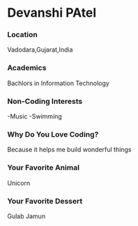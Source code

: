 # Devanshi PAtel

### Location
Vadodara,Gujarat,India

### Academics
Bachlors in Information Technology

### Non-Coding Interests
-Music
-Swimming

### Why Do You Love Coding?
Because it helps me build wonderful things

### Your Favorite Animal
Unicorn

### Your Favorite Dessert
Gulab Jamun
